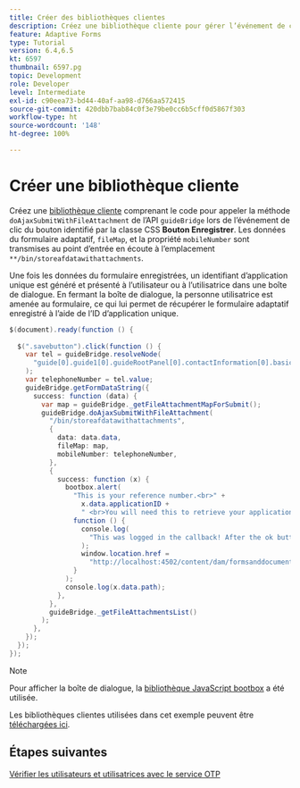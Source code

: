 ```yaml
---
title: Créer des bibliothèques clientes
description: Créez une bibliothèque cliente pour gérer l’événement de clic du bouton « Enregistrer et quitter ».
feature: Adaptive Forms
type: Tutorial
version: 6.4,6.5
kt: 6597
thumbnail: 6597.pg
topic: Development
role: Developer
level: Intermediate
exl-id: c90eea73-bd44-40af-aa98-d766aa572415
source-git-commit: 420dbb7bab84c0f3e79be0cc6b5cff0d5867f303
workflow-type: ht
source-wordcount: '148'
ht-degree: 100%

---
```


# Créer une bibliothèque cliente

Créez une [bibliothèque cliente](https://experienceleague.adobe.com/docs/experience-manager-65/developing/introduction/clientlibs.html?lang=fr) comprenant le code pour appeler la méthode `doAjaxSubmitWithFileAttachment` de l’API `guideBridge` lors de l’événement de clic du bouton identifié par la classe CSS **Bouton Enregistrer**.  Les données du formulaire adaptatif, `fileMap`, et la propriété `mobileNumber` sont transmises au point d’entrée en écoute à l’emplacement `**/bin/storeafdatawithattachments`.

Une fois les données du formulaire enregistrées, un identifiant d’application unique est généré et présenté à l’utilisateur ou à l’utilisatrice dans une boîte de dialogue. En fermant la boîte de dialogue, la personne utilisatrice est amenée au formulaire, ce qui lui permet de récupérer le formulaire adaptatif enregistré à l’aide de l’ID d’application unique.

```java
$(document).ready(function () {
  
  $(".savebutton").click(function () {
    var tel = guideBridge.resolveNode(
      "guide[0].guide1[0].guideRootPanel[0].contactInformation[0].basicContact[0].telephoneNumber[0]"
    );
    var telephoneNumber = tel.value;
    guideBridge.getFormDataString({
      success: function (data) {
        var map = guideBridge._getFileAttachmentMapForSubmit();
        guideBridge.doAjaxSubmitWithFileAttachment(
          "/bin/storeafdatawithattachments",
          {
            data: data.data,
            fileMap: map,
            mobileNumber: telephoneNumber,
          },
          {
            success: function (x) {
              bootbox.alert(
                "This is your reference number.<br>" +
                  x.data.applicationID +
                  " <br>You will need this to retrieve your application",
                function () {
                  console.log(
                    "This was logged in the callback! After the ok button was pressed"
                  );
                  window.location.href =
                    "http://localhost:4502/content/dam/formsanddocuments/myaccountform/jcr:content?wcmmode=disabled";
                }
              );
              console.log(x.data.path);
            },
          },
          guideBridge._getFileAttachmentsList()
        );
      },
    });
  });
});
```

>[!NOTE]
> Pour afficher la boîte de dialogue, la [bibliothèque JavaScript bootbox](https://bootboxjs.com/examples.html) a été utilisée.

Les bibliothèques clientes utilisées dans cet exemple peuvent être [téléchargées ici](assets/store-af-with-attachments-client-lib.zip).

## Étapes suivantes

[Vérifier les utilisateurs et utilisatrices avec le service OTP](./verify-users-with-otp.md)
